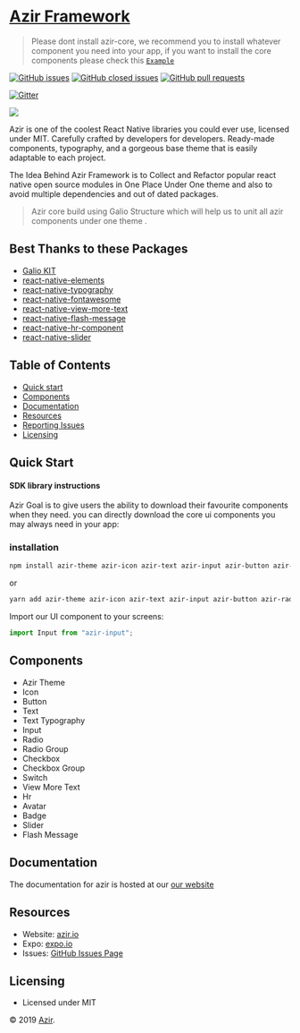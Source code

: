# [Azir Framework](https://www.azir.io)

> Please dont install azir-core, we recommend you to install whatever component you need into your app, if you want to install the core components please check this [`Example`](#installation)

 <!-- ![GitHub package.json version](https://img.shields.io/github/package-json/v/galio-org/galio.svg) -->

<!-- [![Tweet](https://img.shields.io/twitter/url/http/shields.io.svg?style=social&logo=twitter)](https://twitter.com/home?status=Galio,%20a%20free%20and%20beautiful%20UI%20framework%20https%3A//galio.io/%20%23reactnative%20%23react%20%23design%20%23developers%20%23freebie%20via%20%40galioframework) -->

[![GitHub issues](https://img.shields.io/github/issues/abodehq/azir.svg?style=popout)](https://github.com/abodehq/azir/issues)
[![GitHub closed issues](https://img.shields.io/github/issues-closed/abodehq/azir.svg)](https://github.com/abodehq/azir/issues?q=is%3Aissue+is%3Aclosed)
[![GitHub pull requests](https://img.shields.io/github/issues-pr/abodehq/azir.svg)](https://github.com/abodehq/azir/pulls)

<!-- [![GitHub closed pull requests](https://img.shields.io/github/issues-pr-closed/galio-org/galio.svg)](https://github.com/galio-org/galio/pulls?q=is%3Apr+is%3Aclosed) -->

[![Gitter](https://badges.gitter.im/NIT-dgp/General.svg)](https://gitter.im/azir-community)

<!-- [![npm](https://img.shields.io/npm/dm/galio-framework.svg)](https://www.npmjs.com/package/galio-framework) -->

<!-- [![Backers on Open Collective](https://opencollective.com/azir/backers/badge.svg)](#backers)
[![Sponsors on Open Collective](https://opencollective.com/azir/sponsors/badge.svg)](#sponsors) -->

<p>
  <img src="https://azir.io/assets/img/logomain.png">
  <p>Azir is one of the coolest React Native libraries you could ever use, licensed under MIT. Carefully crafted by developers for developers. Ready-made components, typography, and a gorgeous base theme that is easily adaptable to each project.</p>
    <p>The Idea Behind Azir Framework is to Collect and Refactor popular react native open source modules in One Place Under One theme and also to avoid multiple dependencies and out of dated packages.  </p>
</p>

> Azir core build using Galio Structure which will help us to unit all azir components under one theme .

## Best Thanks to these Packages

- [Galio KIT](https://github.com/galio-org/galio)
- [react-native-elements](https://react-native-training.github.io/react-native-elements)
- [react-native-typography](https://github.com/hectahertz/react-native-typography#readme)
- [react-native-fontawesome](https://www.npmjs.com/package/react-native-fontawesome)
- [react-native-view-more-text](https://www.npmjs.com/package/react-native-view-more-text)
- [react-native-flash-message](https://github.com/lucasferreira/react-native-flash-message)
- [react-native-hr-component](https://www.npmjs.com/package/react-native-hr-component)
- [react-native-slider](https://github.com/jeanregisser/react-native-slider)

## Table of Contents

- [Quick start](#quick-start)
- [Components](#components)
- [Documentation](#documentation)
- [Resources](#resources)
- [Reporting Issues](#reporting-issues)
- [Licensing](#licensing)

<!-- <p>
  <img src="https://raw.githubusercontent.com/galio-org/galio-org.github.io/master/img/readme3.jpg">
  <img src="https://i.imgur.com/8kcSRNl.png">
  <img src="https://i.imgur.com/KLM1Zbw.png">
</p> -->

## Quick Start

#### SDK library instructions

Azir Goal is to give users the ability to download their favourite components when they need. you can directly download the core ui components you may always need in your app:

### installation

```bash
npm install azir-theme azir-icon azir-text azir-input azir-button azir-radio azir-avatar azir-badge azir-hr --save
```

or

```sh
yarn add azir-theme azir-icon azir-text azir-input azir-button azir-radio azir-avatar azir-badge azir-hr
```

Import our UI component to your screens:

```js
import Input from "azir-input";
```

## Components

- Azir Theme
- Icon
- Button
- Text
- Text Typography
- Input
- Radio
- Radio Group
- Checkbox
- Checkbox Group
- Switch
- View More Text
- Hr
- Avatar
- Badge
- Slider
- Flash Message

## Documentation

The documentation for azir is hosted at our [our website](https://azir.io/docs)

## Resources

- Website: [azir.io](https://azir.io)
- Expo: [expo.io](https://expo.io?ref=azir-repo)
- Issues: [GitHub Issues Page](https://github.com/abodehq/azir/issues)

<!-- ## Reporting Issues

We use GitHub Issues as the official bug tracker for Galio. Here are some advices for our users that want to report an issue:

1. Make sure that you are using the latest version of Galio. Check for your fork's master branch status and see if it's up to date with the upstream/master (our repository)
2. Provide us with reproductible steps for the issue.
3. Some issues may be platform specific, so specifying what platform and if it's a simulator or a hardware device will help a lot. -->

<!-- ## Contributors

This project exists thanks to all the people who contribute. [[Contribute](CONTRIBUTING.md)].
<a href="https://github.com/galio-org/galio/contributors"><img src="https://opencollective.com/galio/contributors.svg?width=890&button=false" /></a> -->

<!-- ## Backers

Thank you to all our backers! 🙏 [[Become a backer](https://opencollective.com/galio#backer)]

<a href="https://opencollective.com/galio#backers" target="_blank"><img src="https://opencollective.com/galio/backers.svg?width=890"></a> -->

<!-- ## Sponsors

Support this project by becoming a sponsor. Your logo will show up here with a link to your website. [[Become a sponsor](https://opencollective.com/galio#sponsor)]

<a href="https://opencollective.com/galio/sponsor/0/website" target="_blank"><img src="https://opencollective.com/galio/sponsor/0/avatar.svg"></a>
<a href="https://opencollective.com/galio/sponsor/1/website" target="_blank"><img src="https://opencollective.com/galio/sponsor/1/avatar.svg"></a>
<a href="https://opencollective.com/galio/sponsor/2/website" target="_blank"><img src="https://opencollective.com/galio/sponsor/2/avatar.svg"></a>
<a href="https://opencollective.com/galio/sponsor/3/website" target="_blank"><img src="https://opencollective.com/galio/sponsor/3/avatar.svg"></a>
<a href="https://opencollective.com/galio/sponsor/4/website" target="_blank"><img src="https://opencollective.com/galio/sponsor/4/avatar.svg"></a>
<a href="https://opencollective.com/galio/sponsor/5/website" target="_blank"><img src="https://opencollective.com/galio/sponsor/5/avatar.svg"></a>
<a href="https://opencollective.com/galio/sponsor/6/website" target="_blank"><img src="https://opencollective.com/galio/sponsor/6/avatar.svg"></a>
<a href="https://opencollective.com/galio/sponsor/7/website" target="_blank"><img src="https://opencollective.com/galio/sponsor/7/avatar.svg"></a>
<a href="https://opencollective.com/galio/sponsor/8/website" target="_blank"><img src="https://opencollective.com/galio/sponsor/8/avatar.svg"></a>
<a href="https://opencollective.com/galio/sponsor/9/website" target="_blank"><img src="https://opencollective.com/galio/sponsor/9/avatar.svg"></a> -->

## Licensing

- Licensed under MIT

© 2019 [Azir](https://azir.io).
